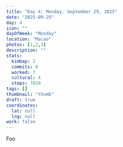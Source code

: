 ```yaml
---
title: "Day 4: Monday, September 29, 2025"
date: "2025-09-29"
day: 4
icon: ""
dayOfWeek: "Monday"
location: "Macao"
photos: [1,2,3]
description: ""
stats:
  kimbap: 2
  commits: 0
  worked: 7
  cultural: 4
  steps: 7020
tags: []
thumbnail: "thumb"
draft: true
coordinates:
  lat: null
  lng: null
work: false
---
```

Foo